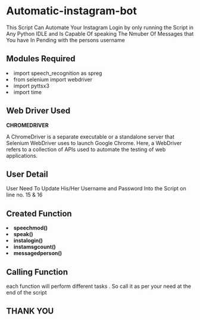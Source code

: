 # Automatic-instagram-bot

This Script Can Automate Your Instagram Login by only running the Script in Any Python IDLE and Is Capable Of speaking The Nmuber Of Messages that You have In Pending with the persons username

<h2>Modules Required</h2>

<li>import speech_recognition as spreg</li>
<li>from selenium import webdriver</li>
<li>import pyttsx3</li>
<li>import time</li>


<h2>Web Driver Used</h2>

<B>CHROMEDRIVER</B>

A ChromeDriver is a separate executable or a standalone server that Selenium WebDriver uses to launch Google Chrome. Here, a WebDriver refers to a collection of APIs used to automate the testing of web applications.


<h2>User Detail</h2>

User Need To Update His/Her Username and Password Into the Script on line no. 15 & 16

<h2>Created Function</h2>

<b><li>speechmod()</li></b>
<b><li>speak()</li></b>
<b><li>instalogin()</li></b>
<b><li>instamsgcount()</li></b>
<b><li>messagedperson()</li></b>

<h2>Calling Function</h2>

each function will perform different tasks . So call it as per your need at the end of the script
   
<h2>THANK YOU</h2>
    


